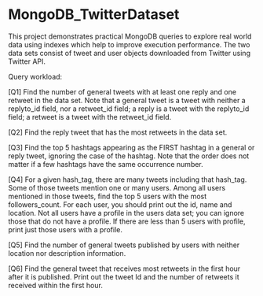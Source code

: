 # MongoDB_TwitterDataset
This project demonstrates practical MongoDB queries to explore real world data using indexes which help to improve execution performance.
The two data sets consist of tweet and user objects downloaded from Twitter using Twitter API.

Query workload:

[Q1] Find the number of general tweets with at least one reply and one retweet in the
data set. Note that a general tweet is a tweet with neither a replyto_id field, nor a
retweet_id field; a reply is a tweet with the replyto_id field; a retweet is a tweet
with the retweet_id field.

[Q2] Find the reply tweet that has the most retweets in the data set.

[Q3] Find the top 5 hashtags appearing as the FIRST hashtag in a general or reply
tweet, ignoring the case of the hashtag. Note that the order does not matter if a few
hashtags have the same occurrence number.

[Q4] For a given hash_tag, there are many tweets including that hash_tag. Some
of those tweets mention one or many users. Among all users mentioned in those
tweets, find the top 5 users with the most followers_count. For each user, you
should print out the id, name and location. Not all users have a profile in the users
data set; you can ignore those that do not have a profile. If there are less than 5 users
with profile, print just those users with a profile.

[Q5] Find the number of general tweets published by users with neither location nor
description information.

[Q6] Find the general tweet that receives most retweets in the first hour after it is
published. Print out the tweet Id and the number of retweets it received within the
first hour.
